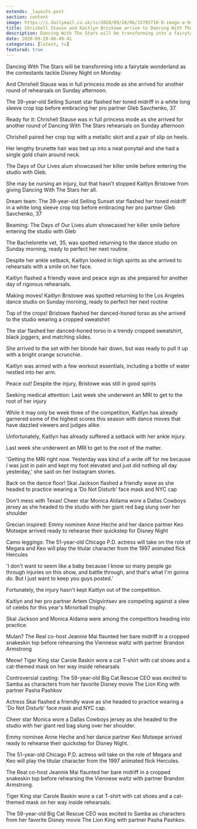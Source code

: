 ```yaml
---
extends: _layouts.post
section: content
image: https://i.dailymail.co.uk/1s/2020/09/28/06/33705710-0-image-a-94_1601270540308.jpg 
title: Chrishell Stause and Kaitlyn Bristowe arrive to Dancing With The Stars rehearsal 
description: Dancing With The Stars will be transforming into a fairytale wonderland as the contestants tackle Disney Night on Monday. 
date: 2020-09-28-06-49-41 
categories: [latest, tv] 
featured: true 
--- 
```

 Dancing With The Stars will be transforming into a fairytale wonderland as the contestants tackle Disney Night on Monday.

And Chrishell Stause was in full princess mode as she arrived for another round of rehearsals on Sunday afternoon.

The 39-year-old Selling Sunset star flashed her toned midriff in a white long sleeve crop top before embracing her pro partner Gleb Savchenko, 37. 

Ready for it: Chrishell Stause was in full princess mode as she arrived for another round of Dancing With The Stars rehearsals on Sunday afternoon 

Chrishell paired her crop top with a metallic skirt and a pair of slip on heels.

Her lengthy brunette hair was tied up into a neat ponytail and she had a single gold chain around neck.

The Days of Our Lives alum showcased her killer smile before entering the studio with Gleb. 

She may be nursing an injury, but that hasn't stopped Kaitlyn Bristowe from giving Dancing With The Stars her all.  

Dream team: The 39-year-old Selling Sunset star flashed her toned midriff in a white long sleeve crop top before embracing her pro partner Gleb Savchenko, 37

Beaming: The Days of Our Lives alum showcased her killer smile before entering the studio with Gleb

The Bachelorette vet, 35, was spotted returning to the dance studio on Sunday morning, ready to perfect her next routine.

Despite her ankle setback, Kaitlyn looked in high spirits as she arrived to rehearsals with a smile on her face.

Kaitlyn flashed a friendly wave and peace sign as she prepared for another day of rigorous rehearsals. 

Making moves! Kaitlyn Bristowe was spotted returning to the Los Angeles dance studio on Sunday morning, ready to perfect her next routine

Top of the crops! Bristowe flashed her danced-honed torso as she arrived to the studio wearing a cropped sweatshirt 

The star flashed her danced-honed torso in a trendy cropped sweatshirt, black joggers, and matching slides.

She arrived to the set with her blonde hair down, but was ready to pull it up with a bright orange scrunchie. 

Kaitlyn was armed with a few workout essentials, including a bottle of water nestled into her arm. 

Peace out! Despite the injury, Bristowe was still in good spirits 

Seeking medical attention: Last week she underwent an MRI to get to the root of her injury

While it may only be week three of the competition, Kaitlyn has already garnered some of the highest scores this season with dance moves that have dazzled viewers and judges alike. 

Unfortunately, Kaitlyn has already suffered a setback with her ankle injury.

Last week she underwent an MRI to get to the root of the matter.

'Getting the MRI right now. Yesterday was kind of a write off for me because I was just in pain and kept my foot elevated and just did nothing all day yesterday,' she said on her Instagram stories.

Back on the dance floor! Skai Jackson flashed a friendly wave as she headed to practice wearing a 'Do Not Disturb' face mask and NYC cap

Don't mess with Texas! Cheer star Monica Aldama wore a Dallas Cowboys jersey as she headed to the studio with her giant red bag slung over her shoulder

Grecian inspired: Emmy nominee Anne Heche and her dance partner Keo Motsepe arrived ready to rehearse their quickstep for Disney Night

Camo leggings: The 51-year-old Chicago P.D. actress will take on the role of Megara and Keo will play the titular character from the 1997 animated flick Hercules

'I don't want to seem like a baby because I know so many people go through injuries on this show, and battle through, and that's what I'm gonna do. But I just want to keep you guys posted.'

Fortunately, the injury hasn't kept Kaitlyn out of the competition.

Kaitlyn and her pro partner Artem Chigvintsev are competing against a slew of celebs for this year's Mirrorball trophy.

Skai Jackson and Monica Aldama were among the competitors heading into practice.

Mulan? The Real co-host Jeannie Mai flaunted her bare midriff in a cropped snakeskin top before rehearsing the Viennese waltz with partner Brandon Armstrong

Meow! Tiger King star Carole Baskin wore a cat T-shirt with cat shoes and a cat-themed mask on her way inside rehearsals

Controversial casting: The 59-year-old Big Cat Rescue CEO was excited to Samba as characters from her favorite Disney movie The Lion King with partner Pasha Pashkov

Actress Skai flashed a friendly wave as she headed to practice wearing a 'Do Not Disturb' face mask and NYC cap.

Cheer star Monica wore a Dallas Cowboys jersey as she headed to the studio with her giant red bag slung over her shoulder.

Emmy nominee Anne Heche and her dance partner Keo Motsepe arrived ready to rehearse their quickstep for Disney Night.

The 51-year-old Chicago P.D. actress will take on the role of Megara and Keo will play the titular character from the 1997 animated flick Hercules. 

The Real co-host Jeannie Mai flaunted her bare midriff in a cropped snakeskin top before rehearsing the Viennese waltz with partner Brandon Armstrong. 

Tiger King star Carole Baskin wore a cat T-shirt with cat shoes and a cat-themed mask on her way inside rehearsals.

The 59-year-old Big Cat Rescue CEO was excited to Samba as characters from her favorite Disney movie The Lion King with partner Pasha Pashkov.

